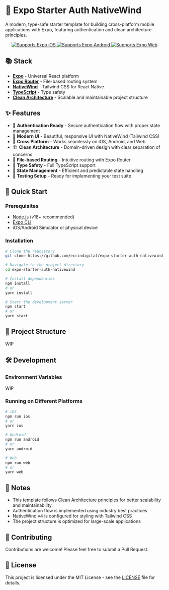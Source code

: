 # 📱 Expo Starter Auth NativeWind

A modern, type-safe starter template for building cross-platform mobile applications with Expo, featuring authentication and clean architecture principles.

<p align="center">
  <a href="https://docs.expo.dev/">
    <img alt="Supports Expo iOS" longdesc="Supports Expo iOS" src="https://img.shields.io/badge/iOS-4630EB.svg?style=flat-square&logo=APPLE&labelColor=999999&logoColor=fff" />
    <img alt="Supports Expo Android" longdesc="Supports Expo Android" src="https://img.shields.io/badge/Android-4630EB.svg?style=flat-square&logo=ANDROID&labelColor=A4C639&logoColor=fff" />
    <img alt="Supports Expo Web" longdesc="Supports Expo Web" src="https://img.shields.io/badge/web-4630EB.svg?style=flat-square&logo=GOOGLE-CHROME&labelColor=4285F4&logoColor=fff" />
  </a>
</p>

## 📚 Stack

- [**Expo**](https://docs.expo.dev/) - Universal React platform
- [**Expo Router**](https://docs.expo.dev/router/introduction/) - File-based routing system
- [**NativeWind**](https://www.nativewind.dev/) - Tailwind CSS for React Native
- [**TypeScript**](https://www.typescriptlang.org/) - Type safety
- [**Clean Architecture**](https://blog.cleancoder.com/uncle-bob/2012/08/13/the-clean-architecture.html) - Scalable and maintainable project structure

## ✨ Features

- 🔐 **Authentication Ready** - Secure authentication flow with proper state management
- 🎨 **Modern UI** - Beautiful, responsive UI with NativeWind (Tailwind CSS)
- 📱 **Cross Platform** - Works seamlessly on iOS, Android, and Web
- 🏗️ **Clean Architecture** - Domain-driven design with clear separation of concerns
- 📁 **File-based Routing** - Intuitive routing with Expo Router
- 💪 **Type Safety** - Full TypeScript support
- 🔄 **State Management** - Efficient and predictable state handling
- 🧪 **Testing Setup** - Ready for implementing your test suite

## 🚀 Quick Start

### Prerequisites

- [Node.js](https://nodejs.org/en/) (v18+ recommended)
- [Expo CLI](https://docs.expo.dev/workflow/expo-cli/)
- iOS/Android Simulator or physical device

### Installation

```bash
# Clone the repository
git clone https://github.com/ecrindigital/expo-starter-auth-nativewind.git

# Navigate to the project directory
cd expo-starter-auth-nativewind

# Install dependencies
npm install
# or
yarn install

# Start the development server
npm start
# or
yarn start
```

## 📁 Project Structure

WIP

## 🛠️ Development

### Environment Variables

WIP

### Running on Different Platforms

```bash
# iOS
npm run ios
# or
yarn ios

# Android
npm run android
# or
yarn android

# Web
npm run web
# or
yarn web
```

## 📝 Notes

- This template follows Clean Architecture principles for better scalability and maintainability
- Authentication flow is implemented using industry best practices
- NativeWind v4 is configured for styling with Tailwind CSS
- The project structure is optimized for large-scale applications

## 🤝 Contributing

Contributions are welcome! Please feel free to submit a Pull Request.

## 📄 License

This project is licensed under the MIT License - see the [LICENSE](LICENSE) file for details.
